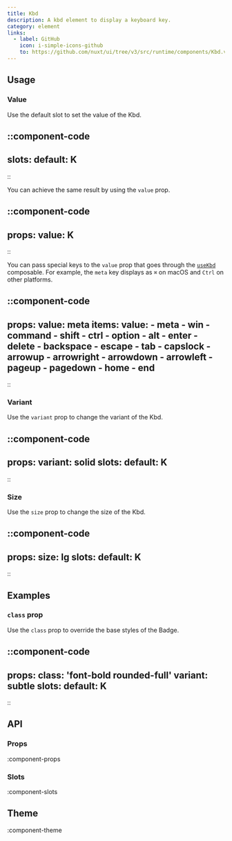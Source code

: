 ```yaml
---
title: Kbd
description: A kbd element to display a keyboard key.
category: element
links:
  - label: GitHub
    icon: i-simple-icons-github
    to: https://github.com/nuxt/ui/tree/v3/src/runtime/components/Kbd.vue
---
```


## Usage

### Value

Use the default slot to set the value of the Kbd.

::component-code
---
slots:
  default: K
---
::

You can achieve the same result by using the `value` prop.

::component-code
---
props:
  value: K
---
::

You can pass special keys to the `value` prop that goes through the [`useKbd`](https://github.com/nuxt/ui/blob/v3/src/runtime/composables/useKbd.ts) composable. For example, the `meta` key displays as `⌘` on macOS and `Ctrl` on other platforms.

::component-code
---
props:
  value: meta
items:
  value:
    - meta
    - win
    - command
    - shift
    - ctrl
    - option
    - alt
    - enter
    - delete
    - backspace
    - escape
    - tab
    - capslock
    - arrowup
    - arrowright
    - arrowdown
    - arrowleft
    - pageup
    - pagedown
    - home
    - end
---
::

### Variant

Use the `variant` prop to change the variant of the Kbd.

::component-code
---
props:
  variant: solid
slots:
  default: K
---
::

### Size

Use the `size` prop to change the size of the Kbd.

::component-code
---
props:
  size: lg
slots:
  default: K
---
::

## Examples

### `class` prop

Use the `class` prop to override the base styles of the Badge.

::component-code
---
props:
  class: 'font-bold rounded-full'
  variant: subtle
slots:
  default: K
---
::

## API

### Props

:component-props

### Slots

:component-slots

## Theme

:component-theme
